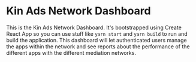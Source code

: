 # Kin Ads Network Dashboard

This is the Kin Ads Network Dashboard. It's bootstrapped using
Create React App so you can use stuff like `yarn start` and
`yarn build` to run and build the application. This dashboard
will let authenticated users manage the apps within the network
and see reports about the performance of the different apps
with the different mediation networks.

